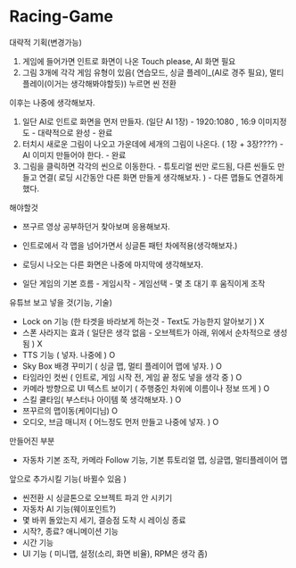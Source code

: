 # Racing-Game

대략적 기획(변경가능)
1. 게임에 들어가면 인트로 화면이 나온 Touch please, AI 화면 필요
2. 그림 3개에 각각 게임 유형이 있음( 연습모드, 싱글 플레이_(AI로 경주 필요), 멀티 플레이(이거는 생각해봐야할듯)) 누르면 씬 전환

이후는 나중에 생각해보자. 

1. 일단 AI로 인트로 화면을 먼저 만들자. (일단 AI 1장) - 1920:1080 , 16:9 이미지정도 - 대략적으로 완성 - 완료
2. 터치시 새로운 그림이 나오고 가운데에 세개의 그림이 나온다. ( 1장 + 3장????) - AI 이미지 만들어야 한다. - 완료
3. 그림을 클릭하면 각각의 씬으로 이동한다. - 튜토리얼 씬만 로드됨, 다른 씬들도 만들고 연결( 로딩 시간동안 다른 화면 만들게 생각해보자. ) - 다른 맵들도 연결하게 했다.

해야할것
- 쯔구르 영상 공부하던거 찾아보며 응용해보자.
- 인트로에서 각 맵을 넘어가면서 싱글톤 패턴 차에적용(생각해보자.)

- 로딩시 나오는 다른 화면은 나중에 마지막에 생각해보자.
  
 - 일단 게임의 기본 흐름 - 게임시작 - 게임선택 - 몇 초 대기 후 움직이게 조작


유튜브 보고 넣을 것(기능, 기술)
- Lock on 기능 (한 타겟을 바라보게 하는것 - Text도 가능한지 알아보기 ) X
- 스폰 사라지는 효과 ( 일단은 생각 없음 - 오브젝트가 아래, 위에서 순차적으로 생성됨 ) X
- TTS 기능 ( 넣자. 나중에 ) O
- Sky Box 배경 꾸미기 ( 싱글 맵, 멀티 플레이어 맵에 넣자. ) O
- 타임라인 컷씬 ( 인트로, 게임 시작 전, 게임 끝 정도 넣을 생각 중 ) O
- 카메라 방향으로 UI 텍스트 보이기 ( 주행중인 차위에 이름이나 정보 뜨게 ) O
- 스킬 쿨타임( 부스터나 아이템 쭉 생각해보자. ) O 
- 쯔꾸르의 맵이동(케이디님) O
- 오디오, 브금 매니저 ( 어느정도 먼저 만들고 나중에 넣자. ) O

만들어진 부분
- 자동차 기본 조작, 카메라 Follow 기능, 기본 튜토리얼 맵, 싱글맵, 멀티플레이어 맵

앞으로 추가시킬 기능( 바뀔수 있음 )
- 씬전환 시 싱글톤으로 오브젝트 파괴 안 시키기
- 자동차 AI 기능(웨이포인트?)
- 몇 바퀴 돌았는지 세기, 결승점 도착 시 레이싱 종료
- 시작?, 종료? 애니메이션 기능
- 시간 기능
- UI 기능 ( 미니맵, 설정(소리, 화면 비율), RPM은 생각 좀)
 
